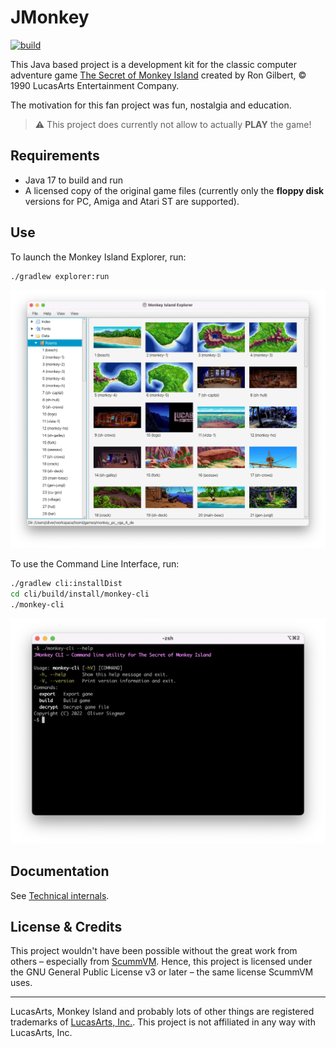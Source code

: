 # JMonkey

[![build](https://github.com/osiegmar/jmonkey/actions/workflows/gradle.yml/badge.svg?branch=master)](https://github.com/osiegmar/jmonkey/actions/workflows/gradle.yml)

This Java based project is a development kit for the classic computer adventure game
[The Secret of Monkey Island](https://en.wikipedia.org/wiki/The_Secret_of_Monkey_Island)
created by Ron Gilbert, © 1990 LucasArts Entertainment Company.

The motivation for this fan project was fun, nostalgia and education.

> :warning: This project does currently not allow to actually **PLAY** the game!

## Requirements

* Java 17 to build and run
* A licensed copy of the original game files
  (currently only the **floppy disk** versions for PC, Amiga and Atari ST are supported).

## Use

To launch the Monkey Island Explorer, run:
```sh
./gradlew explorer:run
```

![Explorer screenshot](screenshot_explorer.webp)

To use the Command Line Interface, run:

```sh
./gradlew cli:installDist
cd cli/build/install/monkey-cli
./monkey-cli
```

![CLI screenshot](screenshot_cli.webp)

## Documentation

See [Technical internals](https://osiegmar.github.io/jmonkey/).

## License & Credits

This project wouldn't have been possible without the great work from others – especially
from [ScummVM](https://scummvm.org).
Hence, this project is licensed under the GNU General Public License v3 or later – the same license ScummVM uses.

---

LucasArts, Monkey Island and probably lots of other things are registered trademarks of
[LucasArts, Inc.](http://www.lucasarts.com/). This project is not affiliated in any way with LucasArts, Inc.

